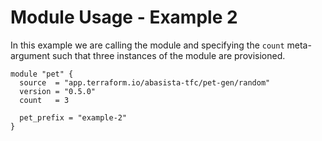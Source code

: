# Module Usage - Example 2
In this example we are calling the module and specifying the `count` meta-argument such that three instances of the module are provisioned.

```hcl
module "pet" {
  source  = "app.terraform.io/abasista-tfc/pet-gen/random"
  version = "0.5.0"
  count   = 3

  pet_prefix = "example-2"
}
```